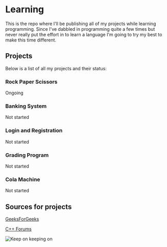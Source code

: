 # Learning
This is the repo where I'll be publishing all of my projects while learning programming. Since I've dabbled in programming quite a few times but never really put the effort in to learn a language I'm going to try my best to make this time different. 

## Projects
Below is a list of all my projects and their status:

### Rock Paper Scissors
Ongoing

### Banking System
Not started

### Login and Registration
Not started

### Grading Program
Not started

### Cola Machine
Not started


## Sources for projects
[GeeksForGeeks](https://www.geeksforgeeks.org/cpp/top-50-cpp-project-ideas-for-beginners-advanced/)

[C++ Forums](https://cplusplus.com/forum/articles/12974/)









![Keep on keeping on ]()
